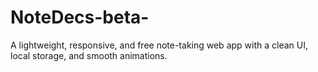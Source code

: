 # NoteDecs-beta-
A lightweight, responsive, and free note-taking web app with a clean UI, local storage, and smooth animations.
